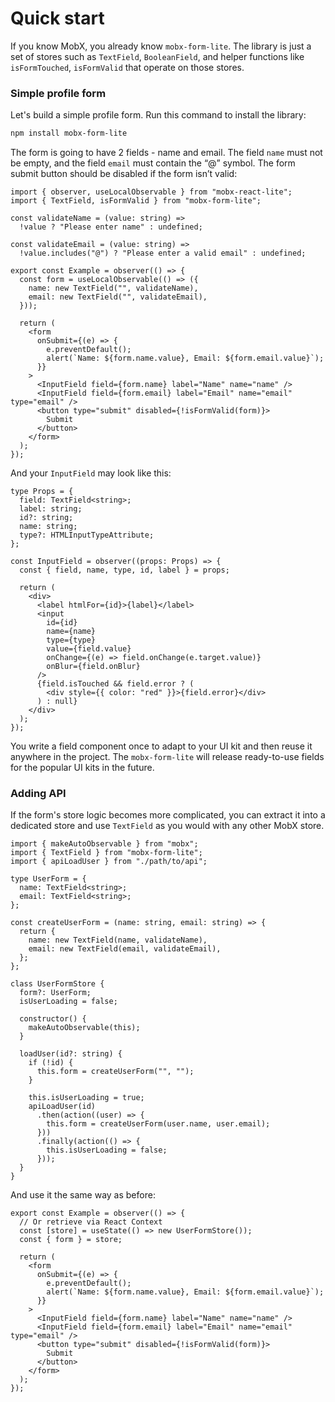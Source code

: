 # Quick start

If you know MobX, you already know `mobx-form-lite`. The library is just a set of stores such as `TextField`, `BooleanField`, and helper functions like `isFormTouched`, `isFormValid` that operate on those stores.

### Simple profile form

Let's build a simple profile form. Run this command to install the library:

```bash
npm install mobx-form-lite
```

The form is going to have 2 fields - name and email. The field `name` must not be empty, and the field `email` must contain the “@” symbol. The form submit button should be disabled if the form isn’t valid:

```tsx
import { observer, useLocalObservable } from "mobx-react-lite";
import { TextField, isFormValid } from "mobx-form-lite";

const validateName = (value: string) =>
  !value ? "Please enter name" : undefined;

const validateEmail = (value: string) =>
  !value.includes("@") ? "Please enter a valid email" : undefined;

export const Example = observer(() => {
  const form = useLocalObservable(() => ({
    name: new TextField("", validateName),
    email: new TextField("", validateEmail),
  }));

  return (
    <form
      onSubmit={(e) => {
        e.preventDefault();
        alert(`Name: ${form.name.value}, Email: ${form.email.value}`);
      }}
    >
      <InputField field={form.name} label="Name" name="name" />
      <InputField field={form.email} label="Email" name="email" type="email" />
      <button type="submit" disabled={!isFormValid(form)}>
        Submit
      </button>
    </form>
  );
});
```

And your `InputField` may look like this:

```tsx
type Props = {
  field: TextField<string>;
  label: string;
  id?: string;
  name: string;
  type?: HTMLInputTypeAttribute;
};

const InputField = observer((props: Props) => {
  const { field, name, type, id, label } = props;

  return (
    <div>
      <label htmlFor={id}>{label}</label>
      <input
        id={id}
        name={name}
        type={type}
        value={field.value}
        onChange={(e) => field.onChange(e.target.value)}
        onBlur={field.onBlur}
      />
      {field.isTouched && field.error ? (
        <div style={{ color: "red" }}>{field.error}</div>
      ) : null}
    </div>
  );
});
```

You write a field component once to adapt to your UI kit and then reuse it anywhere in the project. The `mobx-form-lite` will release ready-to-use fields for the popular UI kits in the future.

### Adding API

If the form's store logic becomes more complicated, you can extract it into a dedicated store and use `TextField` as you would with any other MobX store.

```tsx
import { makeAutoObservable } from "mobx";
import { TextField } from "mobx-form-lite";
import { apiLoadUser } from "./path/to/api";

type UserForm = {
  name: TextField<string>;
  email: TextField<string>;
};

const createUserForm = (name: string, email: string) => {
  return {
    name: new TextField(name, validateName),
    email: new TextField(email, validateEmail),
  };
};

class UserFormStore {
  form?: UserForm;
  isUserLoading = false;

  constructor() {
    makeAutoObservable(this);
  }

  loadUser(id?: string) {
    if (!id) {
      this.form = createUserForm("", "");
    }

    this.isUserLoading = true;
    apiLoadUser(id)
      .then(action((user) => {
        this.form = createUserForm(user.name, user.email);
      }))
      .finally(action(() => {
        this.isUserLoading = false;
      }));
  }
}
```

And use it the same way as before:

```tsx
export const Example = observer(() => {
  // Or retrieve via React Context
  const [store] = useState(() => new UserFormStore());
  const { form } = store;

  return (
    <form
      onSubmit={(e) => {
        e.preventDefault();
        alert(`Name: ${form.name.value}, Email: ${form.email.value}`);
      }}
    >
      <InputField field={form.name} label="Name" name="name" />
      <InputField field={form.email} label="Email" name="email" type="email" />
      <button type="submit" disabled={!isFormValid(form)}>
        Submit
      </button>
    </form>
  );
});
```
